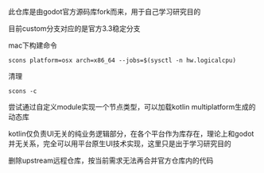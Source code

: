 此仓库是由godot官方源码库fork而来，用于自己学习研究目的

目前custom分支对应的是官方3.3稳定分支

mac下构建命令
```shell
scons platform=osx arch=x86_64 --jobs=$(sysctl -n hw.logicalcpu)
```

清理
```shell
scons -c
```

尝试通过自定义module实现一个节点类型，可以加载kotlin multiplatform生成的动态库

kotlin仅负责UI无关的纯业务逻辑部分，在各个平台作为库存在，理论上和godot并无关系，完全可以用平台原生UI技术实现，这里只是出于学习研究目的

删除upstream远程仓库，按当前需求无法再合并官方仓库内的代码